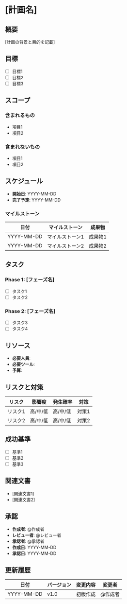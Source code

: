 # [計画名]

## 概要
[計画の背景と目的を記載]

## 目標
- [ ] 目標1
- [ ] 目標2
- [ ] 目標3

## スコープ
### 含まれるもの
- 項目1
- 項目2

### 含まれないもの
- 項目1
- 項目2

## スケジュール
- **開始日**: YYYY-MM-DD
- **完了予定**: YYYY-MM-DD

### マイルストーン
| 日付 | マイルストーン | 成果物 |
|------|--------------|--------|
| YYYY-MM-DD | マイルストーン1 | 成果物1 |
| YYYY-MM-DD | マイルストーン2 | 成果物2 |

## タスク
### Phase 1: [フェーズ名]
- [ ] タスク1
- [ ] タスク2

### Phase 2: [フェーズ名]
- [ ] タスク3
- [ ] タスク4

## リソース
- **必要人員**:
- **必要ツール**:
- **予算**:

## リスクと対策
| リスク | 影響度 | 発生確率 | 対策 |
|--------|--------|----------|------|
| リスク1 | 高/中/低 | 高/中/低 | 対策1 |
| リスク2 | 高/中/低 | 高/中/低 | 対策2 |

## 成功基準
- [ ] 基準1
- [ ] 基準2
- [ ] 基準3

## 関連文書
- [関連文書1]
- [関連文書2]

## 承認
- **作成者**: @作成者
- **レビュー者**: @レビュー者
- **承認者**: @承認者
- **作成日**: YYYY-MM-DD
- **承認日**: YYYY-MM-DD

## 更新履歴
| 日付 | バージョン | 変更内容 | 変更者 |
|------|-----------|---------|--------|
| YYYY-MM-DD | v1.0 | 初版作成 | @作成者 |
